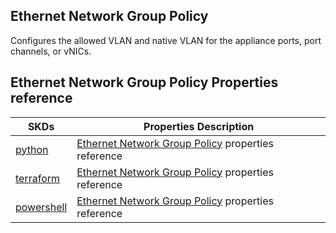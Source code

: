 ## Ethernet Network Group Policy
Configures the allowed VLAN and native VLAN for the appliance ports, port channels, or vNICs. 

## Ethernet Network Group Policy Properties reference
| SKDs | Properties Description
| ---- | ------------------- |
| [python](https://github.com/CiscoDevNet/intersight-python/) | [Ethernet Network Group Policy](https://github.com/CiscoDevNet/intersight-python/tree/main/intersight/model/fabric_eth_network_group_policy.py) properties reference |                 |
| [terraform](https://github.com/CiscoDevNet/terraform-provider-intersight/) | [Ethernet Network Group Policy](https://registry.terraform.io/providers/CiscoDevNet/intersight/latest/docs/resources/fabric_eth_network_group_policy) properties reference |
| [powershell](https://github.com/CiscoDevNet/intersight-powershell/) | [Ethernet Network Group Policy](https://github.com/CiscoDevNet/intersight-powershell/blob/main/docs/New-IntersightFabricEthNetworkGroupPolicy.md) properties reference

